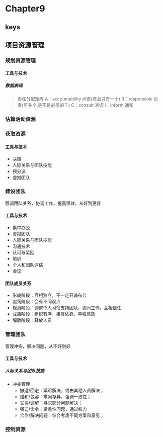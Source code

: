 <!--
 * @Author: your name
 * @Date: 2020-09-22 09:19:41
 * @LastEditTime: 2020-11-06 09:42:06
 * @LastEditors: Please set LastEditors
 * @Description: In User Settings Edit
 * @FilePath: \PMP\知识点\Chapter6\index.md
-->

# Chapter9

## keys

## 项目资源管理

### 规划资源管理

#### 工具与技术

##### 数据表现

> 责任分配矩阵
> A：accountability 问责(有且只有一个)
> R：responsible 负责(可多个,是不是必须的？)
> C：consult 咨询
> I：inform 通知

### 估算活动资源

### 获取资源

#### 工具与技术

- 决策
- 人际关系与团队技能
- 预分派
- 虚拟团队

### 建设团队

强调团队关系，协调工作，提高绩效，从好到更好

#### 工具与技术

- 集中办公
- 虚拟团队
- 人际关系与团队技能
- 沟通技术
- 认可与奖励
- 培训
- 个人和团队评估
- 会议

#### 团队成员关系

- 形成阶段：互相独立，不一定开诚布公
- 震荡阶段：会有不同观点
- 规范阶段：调整个人习惯支持团队，协同工作，互相信任
- 成熟阶段：组织有序，相互依靠，平稳高效
- 解散阶段：释放人员

### 管理团队

管理冲突，解决问题，从不好到好

#### 工具与技术

##### 人际关系与团队技能

- 冲突管理
  - 撤退/回避：延迟解决，或由其他人员解决；
  - 缓和/包容：求同存异，强调一致性；
  - 妥协/调解：寻求部分问题解决；
  - 强迫/命令：紧急性问题，通过权力
  - 合作/解决问题：综合考虑不同方案和意见；

### 控制资源
